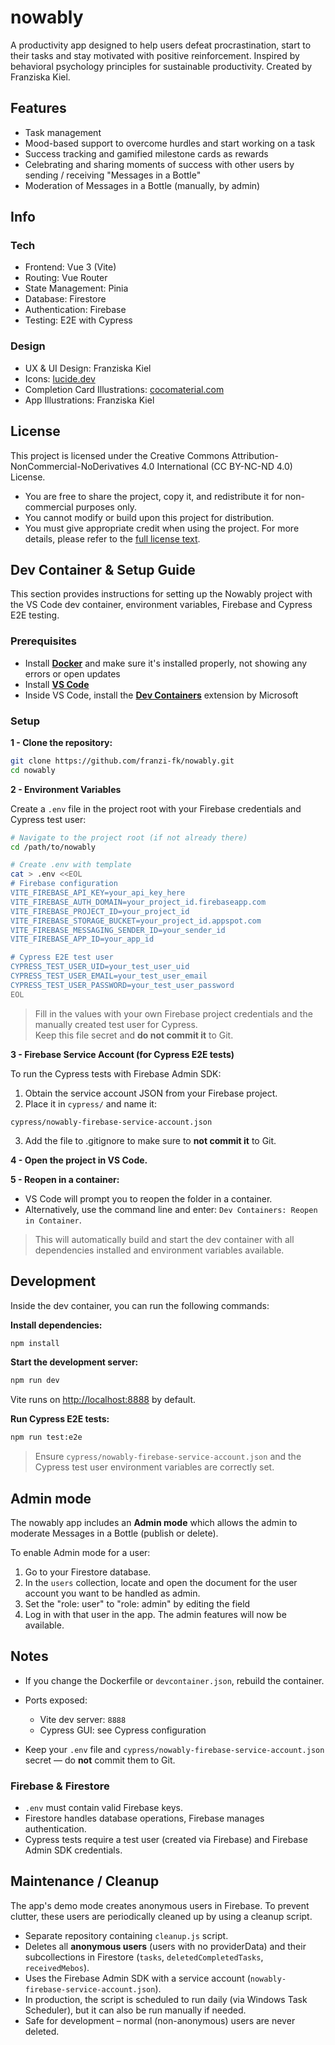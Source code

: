 # nowably

A productivity app designed to help users defeat procrastination, start to their tasks and stay motivated with positive reinforcement. Inspired by behavioral psychology principles for sustainable productivity. Created by Franziska Kiel.

## Features

- Task management
- Mood-based support to overcome hurdles and start working on a task
- Success tracking and gamified milestone cards as rewards
- Celebrating and sharing moments of success with other users by sending / receiving "Messages in a Bottle"
- Moderation of Messages in a Bottle (manually, by admin)

## Info

### Tech

- Frontend: Vue 3 (Vite)
- Routing: Vue Router
- State Management: Pinia
- Database: Firestore
- Authentication: Firebase
- Testing: E2E with Cypress

### Design

- UX & UI Design: Franziska Kiel
- Icons: [lucide.dev](https://lucide.dev/)
- Completion Card Illustrations: [cocomaterial.com](https://cocomaterial.com/)
- App Illustrations: Franziska Kiel

## License

This project is licensed under the Creative Commons Attribution-NonCommercial-NoDerivatives 4.0 International (CC BY-NC-ND 4.0) License.

- You are free to share the project, copy it, and redistribute it for non-commercial purposes only.
- You cannot modify or build upon this project for distribution.
- You must give appropriate credit when using the project.
  For more details, please refer to the [full license text](https://creativecommons.org/licenses/by-nc-nd/4.0/).

## Dev Container & Setup Guide

This section provides instructions for setting up the Nowably project with the VS Code dev container, environment variables, Firebase and Cypress E2E testing.

### Prerequisites

- Install [**Docker**](https://www.docker.com/get-started) and make sure it's installed properly, not showing any errors or open updates
- Install [**VS Code**](https://code.visualstudio.com/)
- Inside VS Code, install the [**Dev Containers**](https://marketplace.visualstudio.com/items?itemName=ms-vscode-remote.remote-containers) extension by Microsoft

### Setup

**1 - Clone the repository:**

```bash
git clone https://github.com/franzi-fk/nowably.git
cd nowably
```

**2 - Environment Variables**

Create a `.env` file in the project root with your Firebase credentials and Cypress test user:

```bash
# Navigate to the project root (if not already there)
cd /path/to/nowably

# Create .env with template
cat > .env <<EOL
# Firebase configuration
VITE_FIREBASE_API_KEY=your_api_key_here
VITE_FIREBASE_AUTH_DOMAIN=your_project_id.firebaseapp.com
VITE_FIREBASE_PROJECT_ID=your_project_id
VITE_FIREBASE_STORAGE_BUCKET=your_project_id.appspot.com
VITE_FIREBASE_MESSAGING_SENDER_ID=your_sender_id
VITE_FIREBASE_APP_ID=your_app_id

# Cypress E2E test user
CYPRESS_TEST_USER_UID=your_test_user_uid
CYPRESS_TEST_USER_EMAIL=your_test_user_email
CYPRESS_TEST_USER_PASSWORD=your_test_user_password
EOL

```

> Fill in the values with your own Firebase project credentials and the manually created test user for Cypress.  
> Keep this file secret and **do not commit it** to Git.

**3 - Firebase Service Account (for Cypress E2E tests)**

To run the Cypress tests with Firebase Admin SDK:

1. Obtain the service account JSON from your Firebase project.
2. Place it in `cypress/` and name it:

```
cypress/nowably-firebase-service-account.json
```

3. Add the file to .gitignore to make sure to **not commit it** to Git.

**4 - Open the project in VS Code.**

**5 - Reopen in a container:**

- VS Code will prompt you to reopen the folder in a container.
- Alternatively, use the command line and enter: `Dev Containers: Reopen in Container`.

> This will automatically build and start the dev container with all dependencies installed and environment variables available.

## Development

Inside the dev container, you can run the following commands:

**Install dependencies:**

```bash
npm install
```

**Start the development server:**

```bash
npm run dev
```

Vite runs on [http://localhost:8888](http://localhost:8888) by default.

**Run Cypress E2E tests:**

```bash
npm run test:e2e
```

> Ensure `cypress/nowably-firebase-service-account.json` and the Cypress test user environment variables are correctly set.

## Admin mode

The nowably app includes an **Admin mode** which allows the admin to moderate Messages in a Bottle (publish or delete).

To enable Admin mode for a user:

1. Go to your Firestore database.
2. In the `users` collection, locate and open the document for the user account you want to be handled as admin.
3. Set the "role: user" to "role: admin" by editing the field
4. Log in with that user in the app. The admin features will now be available.

## Notes

- If you change the Dockerfile or `devcontainer.json`, rebuild the container.

- Ports exposed:

  - Vite dev server: `8888`
  - Cypress GUI: see Cypress configuration

- Keep your `.env` file and `cypress/nowably-firebase-service-account.json` secret — do **not** commit them to Git.

### Firebase & Firestore

- `.env` must contain valid Firebase keys.
- Firestore handles database operations, Firebase manages authentication.
- Cypress tests require a test user (created via Firebase) and Firebase Admin SDK credentials.

## Maintenance / Cleanup

The app's demo mode creates anonymous users in Firebase. To prevent clutter, these users are periodically cleaned up by using a cleanup script.

- Separate repository containing `cleanup.js` script.
- Deletes all **anonymous users** (users with no providerData) and their subcollections in Firestore (`tasks`, `deletedCompletedTasks`, `receivedMebos`).
- Uses the Firebase Admin SDK with a service account (`nowably-firebase-service-account.json`).
- In production, the script is scheduled to run daily (via Windows Task Scheduler), but it can also be run manually if needed.
- Safe for development – normal (non-anonymous) users are never deleted.
